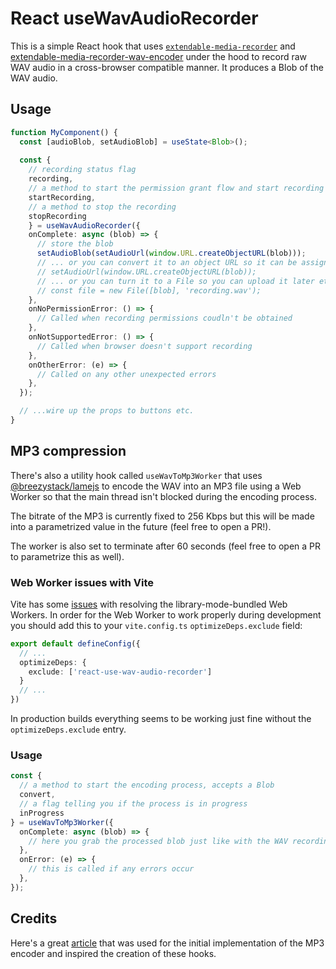 # React useWavAudioRecorder

This is a simple React hook that uses [`extendable-media-recorder`](https://www.npmjs.com/package/extendable-media-recorder) and [extendable-media-recorder-wav-encoder](https://www.npmjs.com/package/extendable-media-recorder-wav-encoder) under the hood to record raw WAV audio in a cross-browser compatible manner. It produces a Blob of the WAV audio.

## Usage

```typescript
function MyComponent() {
  const [audioBlob, setAudioBlob] = useState<Blob>();
  
  const {
    // recording status flag
    recording,
    // a method to start the permission grant flow and start recording immediately afterwards
    startRecording,
    // a method to stop the recording
    stopRecording
    } = useWavAudioRecorder({
    onComplete: async (blob) => {
      // store the blob
      setAudioBlob(setAudioUrl(window.URL.createObjectURL(blob)));
      // ... or you can convert it to an object URL so it can be assigned to an <audio> element
      // setAudioUrl(window.URL.createObjectURL(blob));
      // ... or you can turn it to a File so you can upload it later etc.
      // const file = new File([blob], 'recording.wav');
    },
    onNoPermissionError: () => {
      // Called when recording permissions coudln't be obtained
    },
    onNotSupportedError: () => {
      // Called when browser doesn't support recording
    },
    onOtherError: (e) => {
      // Called on any other unexpected errors
    },
  });

  // ...wire up the props to buttons etc.
}
```

## MP3 compression
There's also a utility hook called `useWavToMp3Worker` that uses [@breezystack/lamejs](https://www.npmjs.com/package/@breezystack/lamejs) to encode the WAV into an MP3 file using a Web Worker so that the main thread isn't blocked during the encoding process.

The bitrate of the MP3 is currently fixed to 256 Kbps but this will be made into a parametrized value in the future (feel free to open a PR!).

The worker is also set to terminate after 60 seconds (feel free to open a PR to parametrize this as well).

### Web Worker issues with Vite

Vite has some [issues](https://github.com/vitejs/vite/discussions/15547) with resolving the library-mode-bundled Web Workers. In order for the Web Worker to work properly during development you should add this to your `vite.config.ts` `optimizeDeps.exclude` field:

```typescript
export default defineConfig({
  // ...
  optimizeDeps: {
    exclude: ['react-use-wav-audio-recorder']
  }
  // ...
})

```

In production builds everything seems to be working just fine without the `optimizeDeps.exclude` entry.

### Usage

```typescript
const {
  // a method to start the encoding process, accepts a Blob
  convert,
  // a flag telling you if the process is in progress
  inProgress
} = useWavToMp3Worker({
  onComplete: async (blob) => {
    // here you grab the processed blob just like with the WAV recording and do whatever you please with it
  },
  onError: (e) => {
    // this is called if any errors occur
  },
});
```

## Credits
Here's a great [article](https://franzeus.medium.com/record-audio-in-js-and-upload-as-wav-or-mp3-file-to-your-backend-1a2f35dea7e8) that was used for the initial implementation of the MP3 encoder and inspired the creation of these hooks.